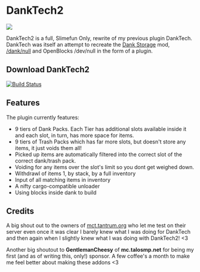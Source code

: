 # DankTech2
<img src="https://github.com/Sefiraat/DankTech2/blob/master/images/logo/logo_large.png">


DankTech2 is a full, Slimefun Only, rewrite of my previous plugin DankTech. DankTech was itself an attempt to recreate the [Dank Storage](https://www.curseforge.com/minecraft/mc-mods/dank-storage) mod, [/dank/null](https://www.curseforge.com/minecraft/mc-mods/dank-null) and OpenBlocks /dev/null in the form of a plugin.

## Download DankTech2

[![Build Status](https://thebusybiscuit.github.io/builds/Sefiraat/DankTech2/master/badge.svg)](https://thebusybiscuit.github.io/builds/Sefiraat/DankTech2/master)

## Features
The plugin currently features:
* 9 tiers of Dank Packs. Each Tier has additional slots available inside it and each slot, in turn, has more space for items.
* 9 tiers of Trash Packs which has far more slots, but doesn't store any items, it just voids them all!
* Picked up items are automatically filtered into the correct slot of the correct dank/trash pack.
* Voiding for any items over the slot's limit so you dont get weighed down.
* Withdrawl of items 1, by stack, by a full inventory
* Input of all matching items in inventory
* A nifty cargo-compatible unloader
* Using blocks inside dank to build

## Credits
A big shout out to the owners of [mct.tantrum.org](https://mct.enjin.com/) who let me test on their server even once it was clear I barely knew what I was doing for DankTech and then again when I slightly knew what I was doing with DankTech2! <3

Another big shoutout to **GentlemanCheesy** of **mc.talosmp.net** for being my first (and as of writing this, only!) sponsor. A few coffee's a month to make me feel better about making these addons <3
